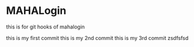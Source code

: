 # MAHALogin
this is for git hooks  of mahalogin

this is my first commit
this is my 2nd commit
this is my 3rd commit
zsdfsfsd
